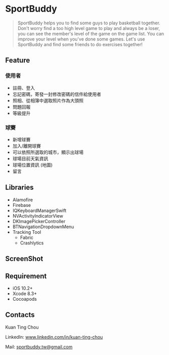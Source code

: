 # SportBuddy

> SportBuddy helps you to find some guys to play basketball together. 
Don't worry find a too high level game to play and always be a loser, you can see the member's level of the game on the game list.
You can improve your level when you've done some games.
Let's use SportBuddy and find some friends to do exercises together!

## Feature
### 使用者
 * 註冊、登入
 * 忘記密碼，寄發一封修改密碼的信件給使用者
 * 照相、從相簿中選取照片作為大頭照
 * 問題回報
 * 等級提升
 
### 球賽
 * 新增球賽
 * 加入/離開球賽
 * 可以依照所選取的城市，顯示出球場
 * 球場目前天氣資訊
 * 球場位置資訊 (地圖)
 * 留言

## Libraries
* Alamofire
* Firebase
* IQKeyboardManagerSwift
* NVActivityIndicatorView
* DKImagePickerController
* BTNavigationDropdownMenu
* Tracking Tool
  * Fabric
  * Crashlytics

## ScreenShot

## Requirement
* iOS 10.2+
* Xcode 8.3+
* Cocoapods

## Contacts
Kuan Ting Chou

LinkedIn: www.linkedin.com/in/kuan-ting-chou

Mail: sportbuddy.tw@gmail.com
